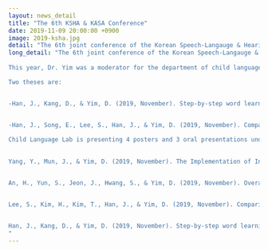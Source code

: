 ```yaml
---
layout: news_detail
title: "The 6th KSHA & KASA Conference"
date: 2019-11-09 20:00:00 +0900
image: 2019-ksha.jpg
detail: "The 6th joint conference of the Korean Speech-Langauge & Hearing Association and the Korean Academy of Speech-Language Pathology and Audiology was held on November 9th, 2019 at the Hallym University, Chuncheon, Korea."
long_detail: "The 6th joint conference of the Korean Speech-Langauge & Hearing Association and the Korean Academy of Speech-Language Pathology and Audiology was held on November 9th, 2019 at the Hallym University, Chuncheon, Korea.
​
This year, Dr. Yim was a moderator for the department of child language impairment. Also, one poster presentation and one oral presentation received the best research award!

Two theses are:


-Han, J., Kang, D., & Yim, D. (2019, November). Step-by-step word learning: Finding the optimal amount of word exposure. Oral presentation.The 6th KSHA & KASA conference. Hallym University, Chuncheon, Korea. November 9th.


-Han, J., Song, E., Lee, S., Han, J., & Yim, D. (2019, November). Comparison of word learning between latent groups: Focusing on the role of selective attention. Poster presentation. The 6th KSHA & KASA conference. Hallym University, Chuncheon, Korea. November 9th.
​
Child Language Lab is presenting 4 posters and 3 oral presentations under Dr. Yim's supervision. The list of 4 posters are written below:

​​​
Yang, Y., Mun, J., & Yim, D. (2019, November). The Implementation of Inherent Strategies on Children with and without Language delay: SNARC effect and Chunking effect. Poster presentation. The 6th KSHA & KASA conference. Hallym University, Chuncheon, Korea. November 9th.​


An, H., Yun, S., Jeon, J., Hwang, S., & Yim, D. (2019, November). Overall Satisfaction of the Primary Caregivers based on the Vocabulary skills in Multicultural Children. Poster presentation. The 6th KSHA & KASA conference. Hallym University, Chuncheon, Korea. November 9th.​


Lee, S., Kim, H., Kim, T., Han, J., & Yim, D. (2019, November). Comparison of Idiom Comprehension Ability and Its Relationship to Executive Functions in School-Aged Children with and without Vocabulary Delay: Does Contextual Picture Paint Thousand Words?. Poster presentation. The 6th KSHA & KASA conference. Hallym University, Chuncheon, Korea. November 9th.


Han, J., Kang, D., & Yim, D. (2019, November). Step-by-step word learning: Finding the optimal amount of word exposure. Poster presentation.The 6th KSHA & KASA conference. Hallym University, Chuncheon, Korea. November 9th.​
"
---
```


